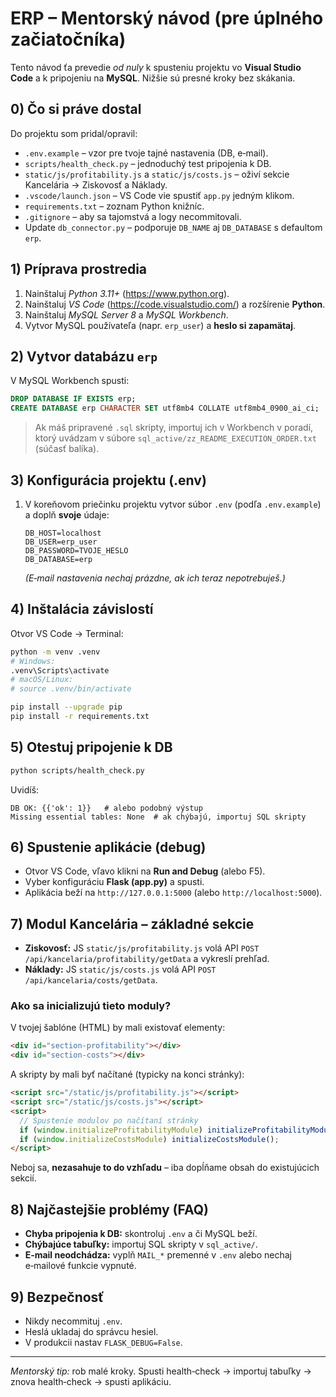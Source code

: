 # ERP – Mentorský návod (pre úplného začiatočníka)

Tento návod ťa prevedie *od nuly* k spusteniu projektu vo **Visual Studio Code** a k pripojeniu na **MySQL**.
Nižšie sú presné kroky bez skákania.

## 0) Čo si práve dostal
Do projektu som pridal/opravil:
- `.env.example` – vzor pre tvoje tajné nastavenia (DB, e‑mail).
- `scripts/health_check.py` – jednoduchý test pripojenia k DB.
- `static/js/profitability.js` a `static/js/costs.js` – oživí sekcie Kancelária → Ziskovosť a Náklady.
- `.vscode/launch.json` – VS Code vie spustiť `app.py` jedným klikom.
- `requirements.txt` – zoznam Python knižníc.
- `.gitignore` – aby sa tajomstvá a logy necommitovali.
- Update `db_connector.py` – podporuje `DB_NAME` aj `DB_DATABASE` s defaultom `erp`.

## 1) Príprava prostredia
1. Nainštaluj *Python 3.11+* (https://www.python.org).
2. Nainštaluj *VS Code* (https://code.visualstudio.com/) a rozšírenie **Python**.
3. Nainštaluj *MySQL Server 8* a *MySQL Workbench*.
4. Vytvor MySQL používateľa (napr. `erp_user`) a **heslo si zapamätaj**.

## 2) Vytvor databázu `erp`
V MySQL Workbench spusti:
```sql
DROP DATABASE IF EXISTS erp;
CREATE DATABASE erp CHARACTER SET utf8mb4 COLLATE utf8mb4_0900_ai_ci;
```
> Ak máš pripravené `.sql` skripty, importuj ich v Workbench v poradí, ktorý uvádzam v súbore `sql_active/zz_README_EXECUTION_ORDER.txt` (súčasť balíka).

## 3) Konfigurácia projektu (.env)
1. V koreňovom priečinku projektu vytvor súbor `.env` (podľa `.env.example`) a doplň **svoje** údaje:
   ```
   DB_HOST=localhost
   DB_USER=erp_user
   DB_PASSWORD=TVOJE_HESLO
   DB_DATABASE=erp
   ```
   *(E‑mail nastavenia nechaj prázdne, ak ich teraz nepotrebuješ.)*

## 4) Inštalácia závislostí
Otvor VS Code → Terminal:
```bash
python -m venv .venv
# Windows:
.venv\Scripts\activate
# macOS/Linux:
# source .venv/bin/activate

pip install --upgrade pip
pip install -r requirements.txt
```

## 5) Otestuj pripojenie k DB
```bash
python scripts/health_check.py
```
Uvidíš:
```
DB OK: {{'ok': 1}}   # alebo podobný výstup
Missing essential tables: None  # ak chýbajú, importuj SQL skripty
```

## 6) Spustenie aplikácie (debug)
- Otvor VS Code, vľavo klikni na **Run and Debug** (alebo F5).
- Vyber konfiguráciu **Flask (app.py)** a spusti.
- Aplikácia beží na `http://127.0.0.1:5000` (alebo `http://localhost:5000`).

## 7) Modul Kancelária – základné sekcie
- **Ziskovosť:** JS `static/js/profitability.js` volá API `POST /api/kancelaria/profitability/getData` a vykreslí prehľad.
- **Náklady:** JS `static/js/costs.js` volá API `POST /api/kancelaria/costs/getData`.

### Ako sa inicializujú tieto moduly?
V tvojej šablóne (HTML) by mali existovať elementy:
```html
<div id="section-profitability"></div>
<div id="section-costs"></div>
```
A skripty by mali byť načítané (typicky na konci stránky):
```html
<script src="/static/js/profitability.js"></script>
<script src="/static/js/costs.js"></script>
<script>
  // Spustenie modulov po načítaní stránky
  if (window.initializeProfitabilityModule) initializeProfitabilityModule();
  if (window.initializeCostsModule) initializeCostsModule();
</script>
```
Neboj sa, **nezasahuje to do vzhľadu** – iba dopĺňame obsah do existujúcich sekcií.

## 8) Najčastejšie problémy (FAQ)
- **Chyba pripojenia k DB:** skontroluj `.env` a či MySQL beží.
- **Chýbajúce tabuľky:** importuj SQL skripty v `sql_active/`.
- **E‑mail neodchádza:** vyplň `MAIL_*` premenné v `.env` alebo nechaj e‑mailové funkcie vypnuté.

## 9) Bezpečnosť
- Nikdy necommituj `.env`.
- Heslá ukladaj do správcu hesiel.
- V produkcii nastav `FLASK_DEBUG=False`.

---
*Mentorský tip:* rob malé kroky. Spusti health‑check → importuj tabuľky → znova health‑check → spusti aplikáciu.
